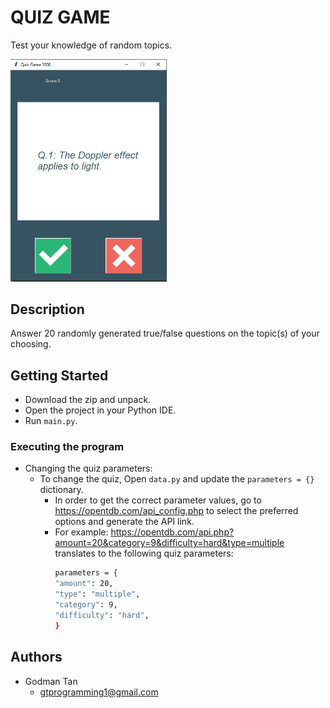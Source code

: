 # QUIZ GAME  

Test your knowledge of random topics.

<img src="https://github.com/ygyzys83/Quiz-Game/blob/main/images/quiz.PNG" width="250" />

## Description

Answer 20 randomly generated true/false questions on the topic(s) of your choosing.

## Getting Started

* Download the zip and unpack.
* Open the project in your Python IDE.
* Run `main.py`.

### Executing the program

* Changing the quiz parameters: 
  * To change the quiz, Open `data.py` and update the `parameters = {}` dictionary.
    * In order to get the correct parameter values, go to https://opentdb.com/api_config.php to select the preferred options and generate the API link.
    * For example: https://opentdb.com/api.php?amount=20&category=9&difficulty=hard&type=multiple translates to the following quiz parameters:
      ```sh
      parameters = {
      "amount": 20,
      "type": "multiple",
      "category": 9,
      "difficulty": "hard",
      }
      ```


## Authors

* Godman Tan
  * gtprogramming1@gmail.com

